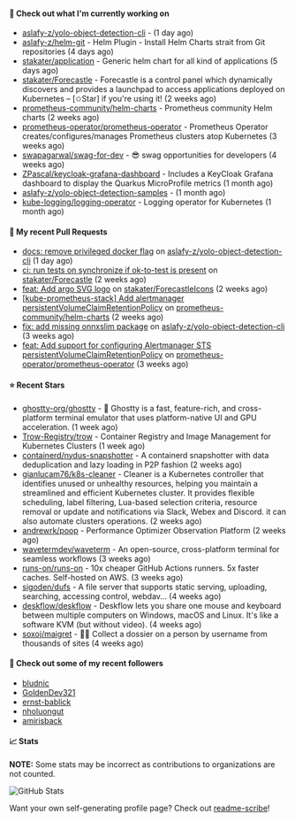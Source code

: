 #### 👷 Check out what I'm currently working on

- [aslafy-z/yolo-object-detection-cli](https://github.com/aslafy-z/yolo-object-detection-cli) -  (1 day ago)
- [aslafy-z/helm-git](https://github.com/aslafy-z/helm-git) - Helm Plugin - Install Helm Charts strait from Git repositories (4 days ago)
- [stakater/application](https://github.com/stakater/application) - Generic helm chart for all kind of applications (5 days ago)
- [stakater/Forecastle](https://github.com/stakater/Forecastle) - Forecastle is a control panel which dynamically discovers and provides a launchpad to access applications deployed on Kubernetes  – [✩Star] if you&#39;re using it! (2 weeks ago)
- [prometheus-community/helm-charts](https://github.com/prometheus-community/helm-charts) - Prometheus community Helm charts (2 weeks ago)
- [prometheus-operator/prometheus-operator](https://github.com/prometheus-operator/prometheus-operator) - Prometheus Operator creates/configures/manages Prometheus clusters atop Kubernetes (3 weeks ago)
- [swapagarwal/swag-for-dev](https://github.com/swapagarwal/swag-for-dev) - 😎 swag opportunities for developers (4 weeks ago)
- [ZPascal/keycloak-grafana-dashboard](https://github.com/ZPascal/keycloak-grafana-dashboard) - Includes a KeyCloak Grafana dashboard to display the Quarkus MicroProfile metrics (1 month ago)
- [aslafy-z/yolo-object-detection-samples](https://github.com/aslafy-z/yolo-object-detection-samples) -  (1 month ago)
- [kube-logging/logging-operator](https://github.com/kube-logging/logging-operator) - Logging operator for Kubernetes (1 month ago)



#### 🔨 My recent Pull Requests

- [docs: remove privileged docker flag](https://github.com/aslafy-z/yolo-object-detection-cli/pull/37) on [aslafy-z/yolo-object-detection-cli](https://github.com/aslafy-z/yolo-object-detection-cli) (1 day ago)
- [ci: run tests on synchronize if ok-to-test is present](https://github.com/stakater/Forecastle/pull/469) on [stakater/Forecastle](https://github.com/stakater/Forecastle) (2 weeks ago)
- [feat: Add argo SVG logo](https://github.com/stakater/ForecastleIcons/pull/40) on [stakater/ForecastleIcons](https://github.com/stakater/ForecastleIcons) (2 weeks ago)
- [[kube-prometheus-stack] Add alertmanager persistentVolumeClaimRetentionPolicy](https://github.com/prometheus-community/helm-charts/pull/5078) on [prometheus-community/helm-charts](https://github.com/prometheus-community/helm-charts) (2 weeks ago)
- [fix: add missing onnxslim package](https://github.com/aslafy-z/yolo-object-detection-cli/pull/30) on [aslafy-z/yolo-object-detection-cli](https://github.com/aslafy-z/yolo-object-detection-cli) (3 weeks ago)
- [feat: Add support for configuring Alertmanager STS persistentVolumeClaimRetentionPolicy](https://github.com/prometheus-operator/prometheus-operator/pull/7183) on [prometheus-operator/prometheus-operator](https://github.com/prometheus-operator/prometheus-operator) (3 weeks ago)

#### ⭐ Recent Stars

- [ghostty-org/ghostty](https://github.com/ghostty-org/ghostty) - 👻 Ghostty is a fast, feature-rich, and cross-platform terminal emulator that uses platform-native UI and GPU acceleration. (1 week ago)
- [Trow-Registry/trow](https://github.com/Trow-Registry/trow) - Container Registry and Image Management for Kubernetes Clusters (1 week ago)
- [containerd/nydus-snapshotter](https://github.com/containerd/nydus-snapshotter) - A containerd snapshotter with data deduplication and lazy loading in P2P fashion (2 weeks ago)
- [gianlucam76/k8s-cleaner](https://github.com/gianlucam76/k8s-cleaner) - Cleaner is a Kubernetes controller that identifies unused or unhealthy resources, helping you maintain a streamlined and efficient Kubernetes cluster. It provides flexible scheduling, label filtering, Lua-based selection criteria, resource removal or update and notifications via Slack, Webex and Discord. it can also automate clusters operations. (2 weeks ago)
- [andrewrk/poop](https://github.com/andrewrk/poop) - Performance Optimizer Observation Platform (2 weeks ago)
- [wavetermdev/waveterm](https://github.com/wavetermdev/waveterm) - An open-source, cross-platform terminal for seamless workflows (3 weeks ago)
- [runs-on/runs-on](https://github.com/runs-on/runs-on) - 10x cheaper GitHub Actions runners. 5x faster caches. Self-hosted on AWS. (3 weeks ago)
- [sigoden/dufs](https://github.com/sigoden/dufs) - A file server that supports static serving, uploading, searching, accessing control, webdav... (4 weeks ago)
- [deskflow/deskflow](https://github.com/deskflow/deskflow) - Deskflow lets you share one mouse and keyboard between multiple computers on Windows, macOS and Linux. It&#39;s like a software KVM (but without video). (4 weeks ago)
- [soxoj/maigret](https://github.com/soxoj/maigret) - 🕵️‍♂️ Collect a dossier on a person by username from thousands of sites (4 weeks ago)

#### 👯 Check out some of my recent followers

- [bludnic](https://github.com/bludnic)
- [GoldenDev321](https://github.com/GoldenDev321)
- [ernst-bablick](https://github.com/ernst-bablick)
- [nholuongut](https://github.com/nholuongut)
- [amirisback](https://github.com/amirisback)

#### 📈 Stats

**NOTE:** Some stats may be incorrect as contributions to organizations
are not counted.

![GitHub Stats](https://github-readme-stats.vercel.app/api?username=aslafy-z&count_private=false&theme=tokyonight&show_icons=true)

Want your own self-generating profile page? Check out [readme-scribe](https://github.com/muesli/readme-scribe)!
